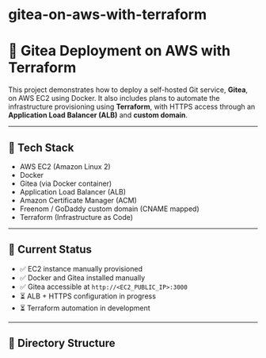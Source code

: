 # gitea-on-aws-with-terraform

# 🐳 Gitea Deployment on AWS with Terraform

This project demonstrates how to deploy a self-hosted Git service, **Gitea**, on AWS EC2 using Docker. It also includes plans to automate the infrastructure provisioning using **Terraform**, with HTTPS access through an **Application Load Balancer (ALB)** and **custom domain**.

---

## 🧰 Tech Stack

- AWS EC2 (Amazon Linux 2)
- Docker
- Gitea (via Docker container)
- Application Load Balancer (ALB)
- Amazon Certificate Manager (ACM)
- Freenom / GoDaddy custom domain (CNAME mapped)
- Terraform (Infrastructure as Code)

---

## 📌 Current Status

- ✅ EC2 instance manually provisioned
- ✅ Docker and Gitea installed manually
- ✅ Gitea accessible at `http://<EC2_PUBLIC_IP>:3000`
- ⏳ ALB + HTTPS configuration in progress
- ⏳ Terraform automation in development

---

## 📂 Directory Structure

